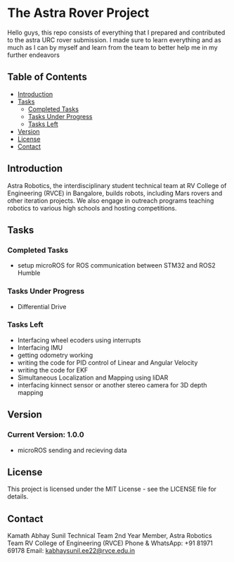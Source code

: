 # The Astra Rover Project

Hello guys, this repo consists of everything that I prepared and contributed to the astra URC rover submission. I made sure to learn everything and as much as I can by myself and learn from the team to better help me in my further endeavors

## Table of Contents
- [Introduction](#introduction)
- [Tasks](#tasks)
  - [Completed Tasks](#completed-tasks)
  - [Tasks Under Progress](#tasks-under-progress)
  - [Tasks Left](#tasks-left)
- [Version](#version)
- [License](#license)
- [Contact](#contact)

## Introduction
Astra Robotics, the interdisciplinary student technical team at RV College of Engineering (RVCE) in Bangalore, builds robots, including Mars rovers and other iteration projects. We also engage in outreach programs teaching robotics to various high schools and hosting competitions.

## Tasks

### Completed Tasks
- setup microROS for ROS communication between STM32 and ROS2 Humble

### Tasks Under Progress
- Differential Drive

### Tasks Left
- Interfacing wheel ecoders using interrupts
- Interfacing IMU
- getting odometry working
- writing the code for PID control of Linear and Angular Velocity
- writing the code for EKF
- Simultaneous Localization and Mapping using liDAR
- interfacing kinnect sensor or another stereo camera for 3D depth mapping

## Version
### Current Version: 1.0.0
- microROS sending and recieving data

## License
This project is licensed under the MIT License - see the LICENSE file for details.

## Contact
Kamath Abhay Sunil
Technical Team 2nd Year Member, Astra Robotics Team
RV College of Engineering (RVCE)
Phone & WhatsApp: +91 81971 69178
Email: kabhaysunil.ee22@rvce.edu.in
